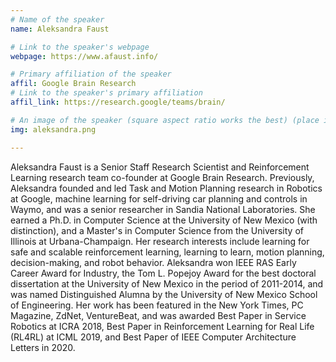 ```yaml
---
# Name of the speaker
name: Aleksandra Faust

# Link to the speaker's webpage
webpage: https://www.afaust.info/

# Primary affiliation of the speaker
affil: Google Brain Research
# Link to the speaker's primary affiliation
affil_link: https://research.google/teams/brain/

# An image of the speaker (square aspect ratio works the best) (place in the `assets/img/speakers` directory)
img: aleksandra.png

---
```


<!-- Whatever you write below will show up as the speaker's bio -->

Aleksandra Faust is a Senior Staff Research Scientist and Reinforcement Learning research team co-founder at Google Brain Research. Previously, Aleksandra founded and led Task and Motion Planning research in Robotics at Google, machine learning for self-driving car planning and controls in Waymo, and was a senior researcher in Sandia National Laboratories. She earned a Ph.D. in Computer Science at the University of New Mexico (with distinction), and a Master's in Computer Science from the University of Illinois at Urbana-Champaign. Her research interests include learning for safe and scalable reinforcement learning, learning to learn, motion planning, decision-making, and robot behavior. Aleksandra won IEEE RAS Early Career Award for Industry, the Tom L. Popejoy Award for the best doctoral dissertation at the University of New Mexico in the period of 2011-2014, and was named Distinguished Alumna by the University of New Mexico School of Engineering. Her work has been featured in the New York Times, PC Magazine, ZdNet, VentureBeat, and was awarded Best Paper in Service Robotics at ICRA 2018, Best Paper in Reinforcement Learning for Real Life (RL4RL) at ICML 2019, and Best Paper of IEEE Computer Architecture Letters in 2020.
